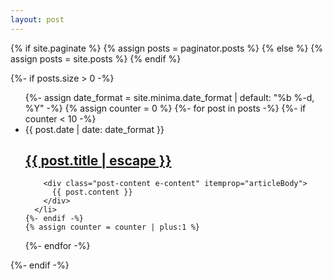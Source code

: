 ```yaml
---
layout: post
---
```


{% if site.paginate %}
  {% assign posts = paginator.posts %}
{% else %}
  {% assign posts = site.posts %}
{% endif %}

{%- if posts.size > 0 -%}
  <ul class="post-list">
  {%- assign date_format = site.minima.date_format | default: "%b %-d, %Y" -%}
  {% assign counter = 0 %}
  {%- for post in posts -%}
    {%- if counter < 10 -%}
      <li>
        <span class="post-meta">{{ post.date | date: date_format }}</span>
        <h2>
          <a class="post-link" href="{{ post.url | relative_url }}">
            {{ post.title | escape }}
          </a>
        </h2>

        <div class="post-content e-content" itemprop="articleBody">
          {{ post.content }}
        </div>
      </li>
    {%- endif -%}
    {% assign counter = counter | plus:1 %}
  {%- endfor -%}
  </ul>

{%- endif -%}
